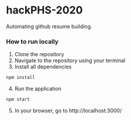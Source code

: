 # hackPHS-2020

Automating github resume building.

### How to run locally

1. Clone the repository
2. Navigate to the repository using your terminal
3. Install all dependencies
```bash
npm install
```
4. Run the application
```bash
npm start
```
5. In your browser, go to http://localhost:3000/
